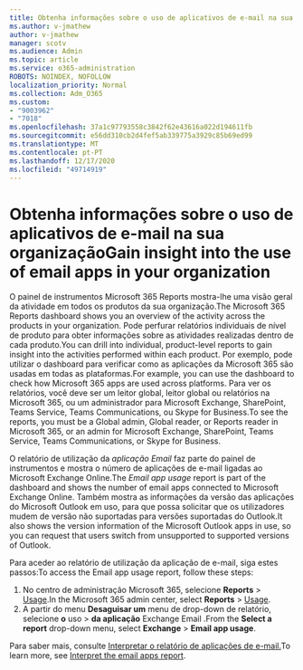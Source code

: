 ```yaml
---
title: Obtenha informações sobre o uso de aplicativos de e-mail na sua organização
ms.author: v-jmathew
author: v-jmathew
manager: scotv
ms.audience: Admin
ms.topic: article
ms.service: o365-administration
ROBOTS: NOINDEX, NOFOLLOW
localization_priority: Normal
ms.collection: Adm_O365
ms.custom:
- "9003962"
- "7018"
ms.openlocfilehash: 37a1c97793558c3842f62e43616a022d194611fb
ms.sourcegitcommit: e56dd310cb2d4fef5ab339775a3929c85b69ed99
ms.translationtype: MT
ms.contentlocale: pt-PT
ms.lasthandoff: 12/17/2020
ms.locfileid: "49714919"
---
```

# <a name="gain-insight-into-the-use-of-email-apps-in-your-organization"></a><span data-ttu-id="3d8cb-102">Obtenha informações sobre o uso de aplicativos de e-mail na sua organização</span><span class="sxs-lookup"><span data-stu-id="3d8cb-102">Gain insight into the use of email apps in your organization</span></span>

<span data-ttu-id="3d8cb-103">O painel de instrumentos Microsoft 365 Reports mostra-lhe uma visão geral da atividade em todos os produtos da sua organização.</span><span class="sxs-lookup"><span data-stu-id="3d8cb-103">The Microsoft 365 Reports dashboard shows you an overview of the activity across the products in your organization.</span></span> <span data-ttu-id="3d8cb-104">Pode perfurar relatórios individuais de nível de produto para obter informações sobre as atividades realizadas dentro de cada produto.</span><span class="sxs-lookup"><span data-stu-id="3d8cb-104">You can drill into individual, product-level reports to gain insight into the activities performed within each product.</span></span> <span data-ttu-id="3d8cb-105">Por exemplo, pode utilizar o dashboard para verificar como as aplicações da Microsoft 365 são usadas em todas as plataformas.</span><span class="sxs-lookup"><span data-stu-id="3d8cb-105">For example, you can use the dashboard to check how Microsoft 365 apps are used across platforms.</span></span> <span data-ttu-id="3d8cb-106">Para ver os relatórios, você deve ser um leitor global, leitor global ou relatórios na Microsoft 365, ou um administrador para Microsoft Exchange, SharePoint, Teams Service, Teams Communications, ou Skype for Business.</span><span class="sxs-lookup"><span data-stu-id="3d8cb-106">To see the reports, you must be a Global admin, Global reader, or Reports reader in Microsoft 365, or an admin for Microsoft Exchange, SharePoint, Teams Service, Teams Communications, or Skype for Business.</span></span>

<span data-ttu-id="3d8cb-107">O relatório de utilização da *aplicação Email* faz parte do painel de instrumentos e mostra o número de aplicações de e-mail ligadas ao Microsoft Exchange Online.</span><span class="sxs-lookup"><span data-stu-id="3d8cb-107">The *Email app usage* report is part of the dashboard and shows the number of email apps connected to Microsoft Exchange Online.</span></span> <span data-ttu-id="3d8cb-108">Também mostra as informações da versão das aplicações do Microsoft Outlook em uso, para que possa solicitar que os utilizadores mudem de versão não suportadas para versões suportadas do Outlook.</span><span class="sxs-lookup"><span data-stu-id="3d8cb-108">It also shows the version information of the Microsoft Outlook apps in use, so you can request that users switch from unsupported to supported versions of Outlook.</span></span>

<span data-ttu-id="3d8cb-109">Para aceder ao relatório de utilização da aplicação de e-mail, siga estes passos:</span><span class="sxs-lookup"><span data-stu-id="3d8cb-109">To access the Email app usage report, follow these steps:</span></span>

1. <span data-ttu-id="3d8cb-110">No centro de administração Microsoft 365, selecione **Reports**  >  [Usage](https://go.microsoft.com/fwlink/?linkid=2140342).</span><span class="sxs-lookup"><span data-stu-id="3d8cb-110">In the Microsoft 365 admin center, select **Reports** > [Usage](https://go.microsoft.com/fwlink/?linkid=2140342).</span></span>
2. <span data-ttu-id="3d8cb-111">A partir do menu **Desaguisar um** menu de drop-down de relatório, selecione **o** uso  >  **da aplicação** Exchange Email .</span><span class="sxs-lookup"><span data-stu-id="3d8cb-111">From the **Select a report** drop-down menu, select **Exchange** > **Email app usage**.</span></span>

<span data-ttu-id="3d8cb-112">Para saber mais, consulte [Interpretar o relatório de aplicações de e-mail.](https://go.microsoft.com/fwlink/?linkid=2140508)</span><span class="sxs-lookup"><span data-stu-id="3d8cb-112">To learn more, see [Interpret the email apps report](https://go.microsoft.com/fwlink/?linkid=2140508).</span></span>
